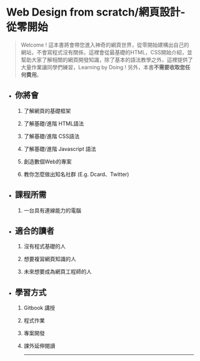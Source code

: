 # Web Design from scratch/**網頁設計-從零開始**

> Welcome ! 這本書將會帶您進入神奇的網頁世界，從零開始建構出自己的網站，不會寫程式沒有關係，這裡會從最基礎的HTML，CSS開始介紹，並幫助大家了解相關的網頁開發知識，除了基本的語法教學之外，這裡提供了大量作業讓同學們練習，Learning by Doing ! 另外，本書**不需要收取您任何費用**。

* ## 你將會

  1. 了解網頁的基礎框架

  2. 了解基礎/進階 HTML語法

  3. 了解基礎/進階 CSS語法

  4. 了解基礎/進階 Javascript 語法

  5. 創造數個Web的專案

  6. 教你怎麼做出知名社群 \(E.g. Dcard、Twitter\)
* ## 課程所需

  1. 一台具有連線能力的電腦
* ## 適合的讀者

  1. 沒有程式基礎的人

  2. 想要複習網頁知識的人

  3. 未來想要成為網頁工程師的人
* ## 學習方式

  1. Gitbook 講授

  2. 程式作業

  3. 專案開發

  4. 課外延伸閱讀

     ---



